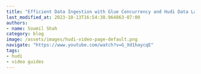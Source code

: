 ```yaml
---
title: "Efficient Data Ingestion with Glue Concurrency and Hudi Data Lake"
last_modified_at: 2023-10-13T16:54:38.964863-07:00
authors:
- name: Soumil Shah
category: blog
image: /assets/images/hudi-video-page-default.png
navigate: "https://www.youtube.com/watch?v=G_Xd1haycqE"
tags:
- hudi
- video guides
---
```


